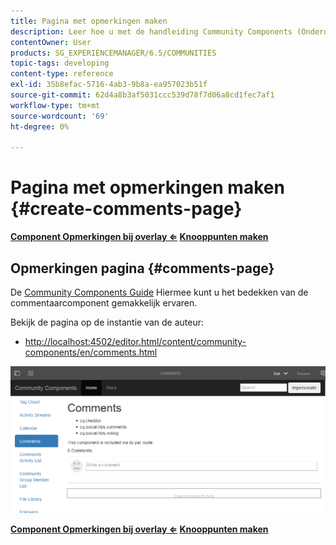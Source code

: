 ```yaml
---
title: Pagina met opmerkingen maken
description: Leer hoe u met de handleiding Community Components (Onderdelen van gebruikersgemeenschap) gemakkelijk ervaring kunt opdoen met het bedekken van de component Comments.
contentOwner: User
products: SG_EXPERIENCEMANAGER/6.5/COMMUNITIES
topic-tags: developing
content-type: reference
exl-id: 35b8efac-5716-4ab3-9b8a-ea957023b51f
source-git-commit: 62d4a8b3af5031ccc539d78f7d06a8cd1fec7af1
workflow-type: tm+mt
source-wordcount: '69'
ht-degree: 0%

---
```


# Pagina met opmerkingen maken {#create-comments-page}

**[Component Opmerkingen bij overlay ⇐](overlay-comments.md) [Knooppunten maken](overlay-create-nodes.md)**

## Opmerkingen pagina {#comments-page}

De [Community Components Guide](components-guide.md) Hiermee kunt u het bedekken van de commentaarcomponent gemakkelijk ervaren.

Bekijk de pagina op de instantie van de auteur:

* [http://localhost:4502/editor.html/content/community-components/en/comments.html](http://localhost:4502/editor.html/content/community-components/en/comments.html)

![opmerkingen](assets/comments.png)

**[Component Opmerkingen bij overlay ⇐](overlay-comments.md) [Knooppunten maken](overlay-create-nodes.md)**
